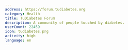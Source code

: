 ```yaml
---
address: https://forum.tudiabetes.org
category: Health
title: TuDiabetes Forum
description: A community of people touched by diabetes.
userCount: 22459
icon: tudiabetes.png
activity: high
language: en
---
```


